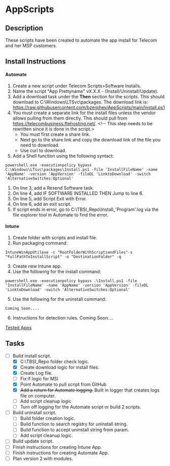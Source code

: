 # AppScripts

## Description
<p> These scripts have been created to automate the app install for Telecom and her MSP customers.</p>

## Install Instructions

#### Automate
1. Create a new script under Telecom Scripts>Software Installs.
2. Name the script "App Prettyname" vX.X.X - (Install/Uninstall/Update).
3. Add a download task under the <b>Then</b> section for the scripts. This should download to C:\Windows\LTSvc\packages. The download link is: https://raw.githubusercontent.com/bzerphey/AppScripts/main/Install.ps1 
4. You must create a separate link for the install files unless the vendor allows pulling from them directly. This should pull from https://telecombusiness.ftphosting.net/.   <!-- This step needs to be rewritten since it is done in the script.>
   - You must first create a share link.
   - Next go to the share link and copy the download link of the file you need to download.
   - Use curl to download.
5. Add a Shell function using the following syntact: 
```
powershell.exe -executionpolicy bypass C:\Windows\LTsvc\packages\Install.ps1 -file 'InstallFileName' -name 'AppName' -version 'AppVersion' -fileDL 'LinktoDownload' -switch 'AlternativeSwitches:Optional'
```
1. On line 3, add a Resend Software task.
2. On line 4, add IF SOFTWARE INSTALLED THEN Jump to line 6.
3. On line 5, add Script Exit with Error.
4. On line 6, add an exit script.
5.  If script ends in error, go to C:\TBSI_Repo\Install_'Program'.log via the file explorer tool in Automate to find the error.

#### Intune
1. Create folder with scripts and install file.
2. Run packaging command:
```
IntuneWinAppUtilexe -c "RootFolderWithScriptsandFiles"-s "FullPathToInstallScript" -o "DestinationFolder" -q
```
3. Create new Intune app.
4. Use the following for the install command:
```
powershell.exe -executionpolicy bypass .\Install.ps1 -file 'InstallFileName' -name 'AppName' -version 'AppVersion' -fileDL 'LinktoDownload' -switch 'AlternativeSwitches:Optional'
```
5. Use the following for the uninstall command:
```
Coming Soon....
```
6. Instructions for detection rules. Coming Soon....

[Tested Apps](TestedApps.md)

## Tasks
- [ ] Build install script.
  - [x] C:\TBSI_Repo folder check logic.
  - [x] Create download logic for install files.
  - [x] Create Log file. 
  - [ ] Fix if logic for MSI
  - [x] Point Automate to pull script from GitHub
  - [x] ~~Add a return for Automate logging.~~ Built in logger that creates logs file on computer.
  - [ ] Add script cleanup logic
  - [ ] Turn off logging for the Automate script or build 2 scripts.
- [ ] Build uninstall script.
  - [ ] Build folder creation logic.
  - [ ] Build function to search registry for uninstall string.
  - [ ] Build function to accept uninstall string from param.
  - [ ] Add script cleanup logic.
- [ ] Build update script.
- [ ] Finish instructions for creating Intune App.
- [ ] Finish instructions for creating Automate App.
- [ ] Plan version 2 with modules.